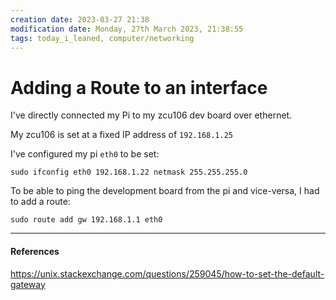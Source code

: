 ```yaml
---
creation date: 2023-03-27 21:38
modification date: Monday, 27th March 2023, 21:38:55
tags: today_i_leaned, computer/networking
---
```


# Adding a Route to an interface

I've directly connected my Pi to my zcu106 dev board over ethernet.

My zcu106 is set at a fixed IP address of `192.168.1.25`

I've configured my pi `eth0` to be set:
``` shell
sudo ifconfig eth0 192.168.1.22 netmask 255.255.255.0
```

To be able to ping the development board from the pi and vice-versa, I had to add a route:

``` shell
sudo route add gw 192.168.1.1 eth0
```



---
#### References
https://unix.stackexchange.com/questions/259045/how-to-set-the-default-gateway